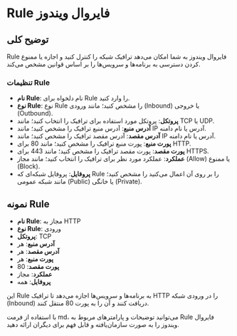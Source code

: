 # Rule فایروال ویندوز

## توضیح کلی
Rule فایروال ویندوز به شما امکان می‌دهد ترافیک شبکه را کنترل کنید و اجازه یا ممنوع کردن دسترسی به برنامه‌ها و سرویس‌ها را بر اساس قوانین مشخص می‌کند.

### تنظیمات Rule
- **نام Rule**: نام دلخواه برای Rule را وارد کنید.
- **نوع Rule**: نوع Rule را مشخص کنید؛ مانند ورودی (Inbound) یا خروجی (Outbound).
- **پروتکل**: پروتکل مورد استفاده برای ترافیک را انتخاب کنید؛ مانند TCP یا UDP.
- **آدرس منبع**: آدرس منبع ترافیک را مشخص کنید؛ مانند IP آدرس یا نام دامنه.
- **آدرس مقصد**: آدرس مقصد ترافیک را مشخص کنید؛ مانند IP آدرس یا نام دامنه.
- **پورت منبع**: پورت منبع ترافیک را مشخص کنید؛ مانند 80 برای HTTP.
- **پورت مقصد**: پورت مقصد ترافیک را مشخص کنید؛ مانند 443 برای HTTPS.
- **عملکرد**: عملکرد مورد نظر برای ترافیک را انتخاب کنید؛ مانند مجاز (Allow) یا ممنوع (Block).
- **پروفایل**: پروفایل شبکه‌ای که Rule را بر روی آن اعمال می‌کنید را مشخص کنید؛ مانند شبکه عمومی (Public) یا خانگی (Private).

## نمونه Rule
- **نام Rule**: مجاز به HTTP
- **نوع Rule**: ورودی
- **پروتکل**: TCP
- **آدرس منبع**: هر
- **آدرس مقصد**: هر
- **پورت منبع**: هر
- **پورت مقصد**: 80
- **عملکرد**: مجاز
- **پروفایل**: همه

این Rule به برنامه‌ها و سرویس‌ها اجازه می‌دهد تا ترافیک HTTP را در ورودی شبکه (Inbound) دریافت کنند و آن را به پورت 80 منتقل کنند.

با استفاده از فرمت md، می‌توانید توضیحات و پارامترهای مربوط به Rule فایروال ویندوز را به صورت سازمان‌یافته و قابل فهم برای دیگران ارائه دهید.